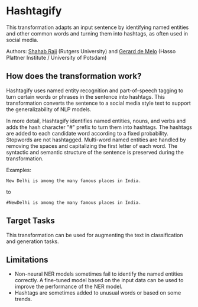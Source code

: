 # Hashtagify

This transformation adapts an input sentence by identifying named entities and other common words and turning them into hashtags, as often used in social media.

Authors: [Shahab Raji](mailto:shahab.raji@rutgers.edu) (Rutgers University) and [Gerard de Melo](mailto:gdm@demelo.org) (Hasso Plattner Institute / University of Potsdam)


## How does the transformation work?

Hashtagify uses named entity recognition and part-of-speech tagging to turn certain words or phrases in the sentence into hashtags. This transformation converts the sentence to a social media style text to support the generalizability of NLP models.

In more detail, Hashtagify identifies named entities, nouns, and verbs and adds the hash character "#" prefix to turn them into hashtags. The hashtags are added to each candidate word according to a fixed probability. Stopwords are not hashtagged. Multi-word named entities are handled by removing the spaces and capitalizing the first letter of each word. The syntactic and semantic structure of the sentence is preserved during the transformation.

Examples:

```
New Delhi is among the many famous places in India.
```

to

```
#NewDelhi is among the many famous places in India.
```


## Target Tasks

This transformation can be used for augmenting the text in classification and generation tasks.


## Limitations

- Non-neural NER models sometimes fail to identify the named entities correctly. A fine-tuned model based on the input data can be used to improve the performance of the NER model.
- Hashtags are sometimes added to unusual words or based on some trends.


